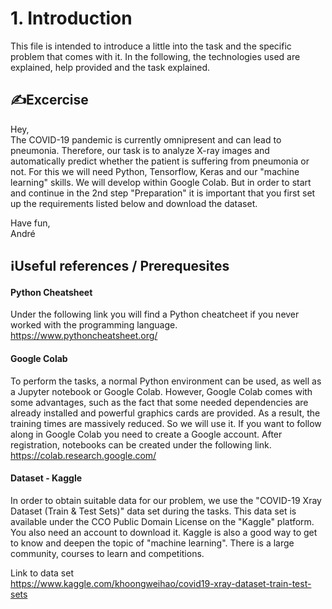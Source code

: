 # 1. Introduction
This file is intended to introduce a little into the task and the specific problem that comes with it. In the following, the technologies used are explained, help provided and the task explained.

## ✍Excercise
Hey,  
The COVID-19 pandemic is currently omnipresent and can lead to pneumonia. Therefore, our task is to analyze X-ray images and automatically predict whether the patient is suffering from pneumonia or not. For this we will need Python, Tensorflow, Keras and our "machine learning" skills. We will develop within Google Colab.
But in order to start and continue in the 2nd step "Preparation" it is important that you first set up the requirements listed below and download the dataset.

Have fun,  
André

## ℹUseful references / Prerequesites

#### Python Cheatsheet
Under the following link you will find a Python cheatcheet if you never worked with the programming language.  
https://www.pythoncheatsheet.org/

#### Google Colab
To perform the tasks, a normal Python environment can be used, as well as a Jupyter notebook or Google Colab. However, Google Colab comes with some advantages, such as the fact that some needed dependencies are already installed and powerful graphics cards are provided. As a result, the training times are massively reduced. So we will use it.
If you want to follow along in Google Colab you need to create a Google account. After registration, notebooks can be created under the following link.  
https://colab.research.google.com/

#### Dataset - Kaggle
In order to obtain suitable data for our problem, we use the "COVID-19 Xray Dataset (Train & Test Sets)" data set during the tasks. This data set is available under the CCO Public Domain License on the "Kaggle" platform. You also need an account to download it.
Kaggle is also a good way to get to know and deepen the topic of "machine learning". There is a large community, courses to learn and competitions.

Link to data set  
https://www.kaggle.com/khoongweihao/covid19-xray-dataset-train-test-sets 

